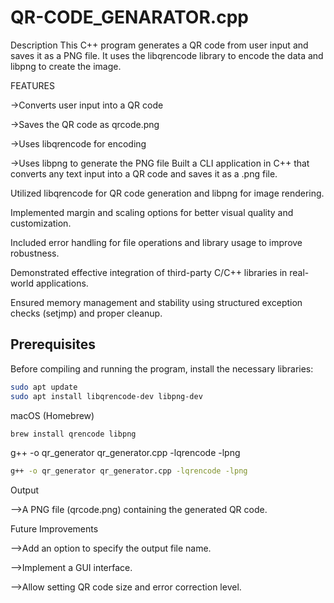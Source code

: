 # QR-CODE_GENARATOR.cpp
Description
This C++ program generates a QR code from user input and saves it as a PNG file. It uses the libqrencode library to encode the data and libpng to create the image.

FEATURES

->Converts user input into a QR code

->Saves the QR code as qrcode.png

->Uses libqrencode for encoding

->Uses libpng to generate the PNG file
Built a CLI application in C++ that converts any text input into a QR code and saves it as a .png file.

Utilized libqrencode for QR code generation and libpng for image rendering.

Implemented margin and scaling options for better visual quality and customization.

Included error handling for file operations and library usage to improve robustness.

Demonstrated effective integration of third-party C/C++ libraries in real-world applications.

Ensured memory management and stability using structured exception checks (setjmp) and proper cleanup.



## Prerequisites
Before compiling and running the program, install the necessary libraries:
```sh
sudo apt update
sudo apt install libqrencode-dev libpng-dev
```
macOS (Homebrew)
```sh
brew install qrencode libpng
```
g++ -o qr_generator qr_generator.cpp -lqrencode -lpng

```sh
g++ -o qr_generator qr_generator.cpp -lqrencode -lpng
```
Output  

-->A PNG file (qrcode.png) containing the generated QR code.

Future Improvements  

-->Add an option to specify the output file name.

-->Implement a GUI interface.

-->Allow setting QR code size and error correction level.


